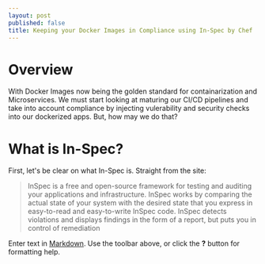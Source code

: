```yaml
---
layout: post
published: false
title: Keeping your Docker Images in Compliance using In-Spec by Chef
---
```

# Overview
With Docker Images now being the golden standard for containarization and Microservices. We must start looking at maturing our CI/CD pipelines and take into account compliance by injecting vulerability and security checks into our dockerized apps.  But, how may we do that?

# What is In-Spec?
First, let's be clear on what In-Spec is.  Straight from the site:

> InSpec is a free and open-source framework for testing and auditing your applications and infrastructure. InSpec works by comparing the actual state of your system with the desired state that you express in easy-to-read and easy-to-write InSpec code. InSpec detects violations and displays findings in the form of a report, but puts you in control of remediation





Enter text in [Markdown](http://daringfireball.net/projects/markdown/). Use the toolbar above, or click the **?** button for formatting help.
